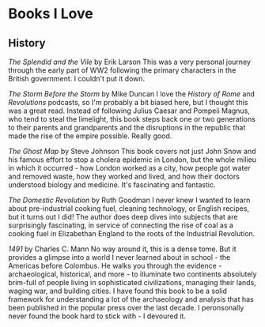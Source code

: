 Books I Love
============

History
-------

_The Splendid and the Vile_ by Erik Larson
This was a very personal journey through the early part of WW2 following the primary characters in the British government. I couldn't put it down.

_The Storm Before the Storm_ by Mike Duncan
I love the _History of Rome_ and _Revolutions_ podcasts, so I'm probably a bit biased here, but I thought this was a great read. Instead of following Julius Caesar and Pompeii Magnus, who tend to steal the limelight, this book steps back one or two generations to their parents and grandparents and the disruptions in the republic that made the rise of the empire possible. Really good.

_The Ghost Map_ by Steve Johnson
This book covers not just John Snow and his famous effort to stop a cholera epidemic in London, but the whole milieu in which it occurred - how London worked as a city, how people got water and removed waste, how they worked and lived, and how their doctors understood biology and medicine. It's fascinating and fantastic.

_The Domestic Revolution_ by Ruth Goodman
I never knew I wanted to learn about pre-industrial cooking fuel, cleaning technology, or English recipes, but it turns out I did! The author does deep dives into subjects that are surprisingly fascinating, in service of connecting the rise of coal as a cooking fuel in Elizabethan England to the roots of the Industrial Revolution.

_1491_ by Charles C. Mann
No way around it, this is a dense tome. But it provides a glimpse into a world I never learned about in school - the Americas before Colombus. He walks you through the evidence - archaeological, historical, and more - to illuminate two continents absolutely brim-full of people living in sophisticated civilizations, managing their lands, waging war, and building cities. I have found this book to be a solid framework for understanding a lot of the archaeology and analysis that has been published in the popular press over the last decade. I peronsonally never found the book hard to stick with - I devoured it.
